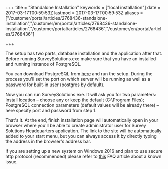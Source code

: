 ﻿+++
title = "Standalone Installation"
keywords = ["local installation"]
date = 2017-03-17T00:59:53Z
lastmod = 2017-03-17T00:59:53Z
aliases = ["/customer/portal/articles/2768436-standalone-installation","/customer/en/portal/articles/2768436-standalone-installation","/customer/portal/articles/2768436","/customer/en/portal/articles/2768436"]

+++

The setup has two parts, database installation and the application after
that. <span class="underline">Before running SurveySolutions.exe</span>
make sure that you have an installed and running instance of
PostgreSQL.  
  
You can download PostgreSQL from
[here](https://www.bigsql.org/postgresql/installers.jsp) and run the
setup. During the process you'll set the port on which server will be
running as well as a password for built-in user (postgres by default).  
  
Now you can run SurveySolutions.exe. It will ask you for two
parameters:  
Install location – choose any or keep the default (C:\\Program Files);  
PostgreSQL connection parameters (default values will be already there)
– here specify port and password from step 1.  
  
That's it. At the end, finish installation page will automatically open
in your browser where you'll be able to create administrator user for
Survey Solutions Headquarters application. The link to the site will be
automatically added to your start menu, but you can always access it by
directly typing the address in the browser's address bar.  
  
If you are setting up a new system on Windows 2016 and plan to use
secure http protocol (recommended) please refer to
[this](/faq/local-installation-interviwer-app-cannot-connect-to-the-server-over-https)
FAQ article about a known issue.
